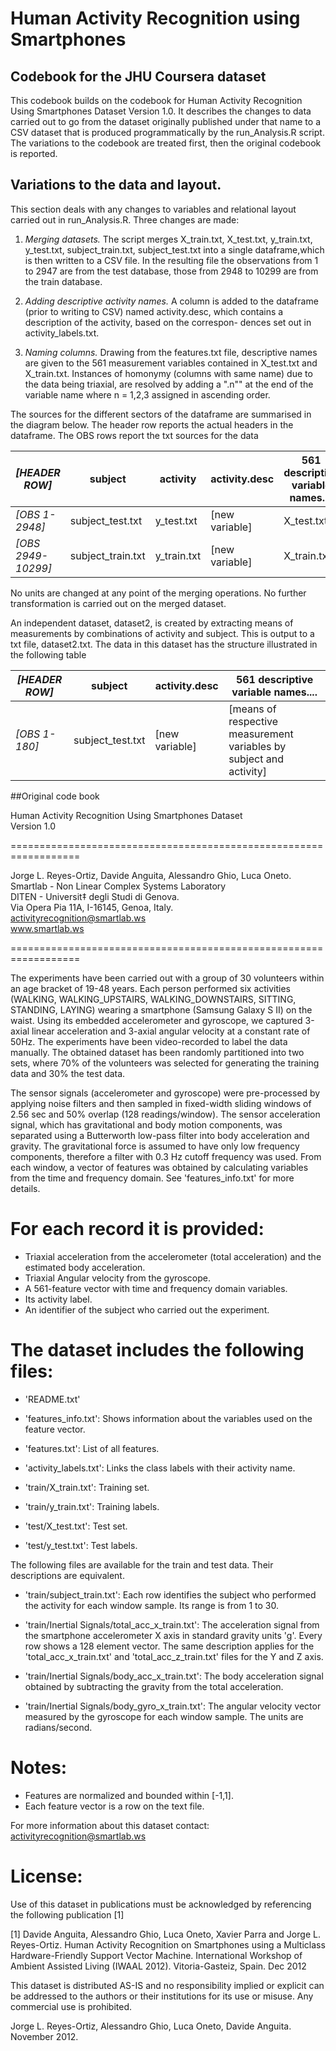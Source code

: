 # Human Activity Recognition using Smartphones
## Codebook for the JHU Coursera dataset
This codebook builds on the codebook for Human Activity Recognition Using Smartphones
Dataset Version 1.0. It describes the changes to data carried out to go from the dataset
originally published under that name to a CSV dataset that is produced programmatically
by the run_Analysis.R script. The variations to the codebook are treated first, then the original
codebook is reported. 

## Variations to the data and layout.
This section deals with any changes to variables and relational layout carried out in run_Analysis.R. Three changes are made:

1. *Merging datasets.* The script merges X\_train.txt, X\_test.txt, y\_train.txt, y\_test.txt,
subject\_train.txt, subject\_test.txt into a single dataframe,which is then written to a CSV
file. In the resulting file the observations from 1 to 2947 are from the test database, those
from 2948 to 10299 are from the train database.

2. *Adding descriptive activity names.* A column is added to the dataframe (prior to writing to 
CSV) named activity.desc, which contains a description of the activity, based on the correspon-
dences set out in activity_labels.txt.

3. *Naming columns.* Drawing from the features.txt file, descriptive names are given to the 
561 measurement variables contained in X_test.txt and X_train.txt. Instances of homonymy (columns 
with same name) due to the data being triaxial, are resolved by adding a ".n"" at the end of the
variable name where n = 1,2,3 assigned in ascending order.

The sources for the different sectors of the dataframe are summarised in the diagram below.
The header row reports the actual headers in the dataframe. The OBS rows report the txt
sources for the data  


| _[HEADER ROW]_| subject       | activity| activity.desc | 561 descriptive variable names....|  
|-------------|---------------|---------|---------------|-----------------------------------|  
|_[OBS 1-2948]_ | subject_test.txt  | y_test.txt  | [new variable]| X_test.txt  |
|_[OBS 2949-10299]_  | subject_train.txt | y_train.txt | [new variable]| X_train.txt |

No units are changed at any point of the merging operations. No further transformation is carried out on the merged dataset.

An independent dataset, dataset2, is created by extracting means of measurements by combinations of activity and subject. This is output to a txt file, dataset2.txt. The data in this dataset has the structure illustrated in the following table

| _[HEADER ROW]_| subject       | activity.desc | 561 descriptive variable names....|  
|-------------|---------------|---------------|-----------------------------------|  
|_[OBS 1-180]_ | subject_test.txt  | [new variable] | [means of respective measurement variables by subject and activity]  |


##Original code book

Human Activity Recognition Using Smartphones Dataset  
Version 1.0

==================================================================

Jorge L. Reyes-Ortiz, Davide Anguita, Alessandro Ghio, Luca Oneto.  
Smartlab - Non Linear Complex Systems Laboratory  
DITEN - Universit‡ degli Studi di Genova.  
Via Opera Pia 11A, I-16145, Genoa, Italy.  
activityrecognition@smartlab.ws  
www.smartlab.ws

==================================================================


The experiments have been carried out with a group of 30 volunteers within an age bracket of 19-48 years. Each person performed six activities (WALKING, WALKING_UPSTAIRS, WALKING_DOWNSTAIRS, SITTING, STANDING, LAYING) wearing a smartphone (Samsung Galaxy S II) on the waist. Using its embedded accelerometer and gyroscope, we captured 3-axial linear acceleration and 3-axial angular velocity at a constant rate of 50Hz. The experiments have been video-recorded to label the data manually. The obtained dataset has been randomly partitioned into two sets, where 70% of the volunteers was selected for generating the training data and 30% the test data. 

The sensor signals (accelerometer and gyroscope) were pre-processed by applying noise filters and then sampled in fixed-width sliding windows of 2.56 sec and 50% overlap (128 readings/window). The sensor acceleration signal, which has gravitational and body motion components, was separated using a Butterworth low-pass filter into body acceleration and gravity. The gravitational force is assumed to have only low frequency components, therefore a filter with 0.3 Hz cutoff frequency was used. From each window, a vector of features was obtained by calculating variables from the time and frequency domain. See 'features_info.txt' for more details. 

For each record it is provided:
======================================

- Triaxial acceleration from the accelerometer (total acceleration) and the estimated body acceleration.
- Triaxial Angular velocity from the gyroscope. 
- A 561-feature vector with time and frequency domain variables. 
- Its activity label. 
- An identifier of the subject who carried out the experiment.

The dataset includes the following files:
=========================================

- 'README.txt'

- 'features_info.txt': Shows information about the variables used on the feature vector.

- 'features.txt': List of all features.

- 'activity_labels.txt': Links the class labels with their activity name.

- 'train/X_train.txt': Training set.

- 'train/y_train.txt': Training labels.

- 'test/X_test.txt': Test set.

- 'test/y_test.txt': Test labels.

The following files are available for the train and test data. Their descriptions are equivalent. 

- 'train/subject_train.txt': Each row identifies the subject who performed the activity for each window sample. Its range is from 1 to 30. 

- 'train/Inertial Signals/total_acc_x_train.txt': The acceleration signal from the smartphone accelerometer X axis in standard gravity units 'g'. Every row shows a 128 element vector. The same description applies for the 'total_acc_x_train.txt' and 'total_acc_z_train.txt' files for the Y and Z axis. 

- 'train/Inertial Signals/body_acc_x_train.txt': The body acceleration signal obtained by subtracting the gravity from the total acceleration. 

- 'train/Inertial Signals/body_gyro_x_train.txt': The angular velocity vector measured by the gyroscope for each window sample. The units are radians/second. 

Notes: 
======
- Features are normalized and bounded within [-1,1].
- Each feature vector is a row on the text file.

For more information about this dataset contact: activityrecognition@smartlab.ws

License:
========
Use of this dataset in publications must be acknowledged by referencing the following publication [1] 

[1] Davide Anguita, Alessandro Ghio, Luca Oneto, Xavier Parra and Jorge L. Reyes-Ortiz. Human Activity Recognition on Smartphones using a Multiclass Hardware-Friendly Support Vector Machine. International Workshop of Ambient Assisted Living (IWAAL 2012). Vitoria-Gasteiz, Spain. Dec 2012

This dataset is distributed AS-IS and no responsibility implied or explicit can be addressed to the authors or their institutions for its use or misuse. Any commercial use is prohibited.

Jorge L. Reyes-Ortiz, Alessandro Ghio, Luca Oneto, Davide Anguita. November 2012.
